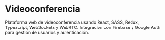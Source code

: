 # Videoconferencia
Plataforma web de videoconferencia usando React, SASS, Redux, Typescript, WebSockets y WebRTC. Integración con Firebase y Google Auth para gestión de usuarios y autenticación.
